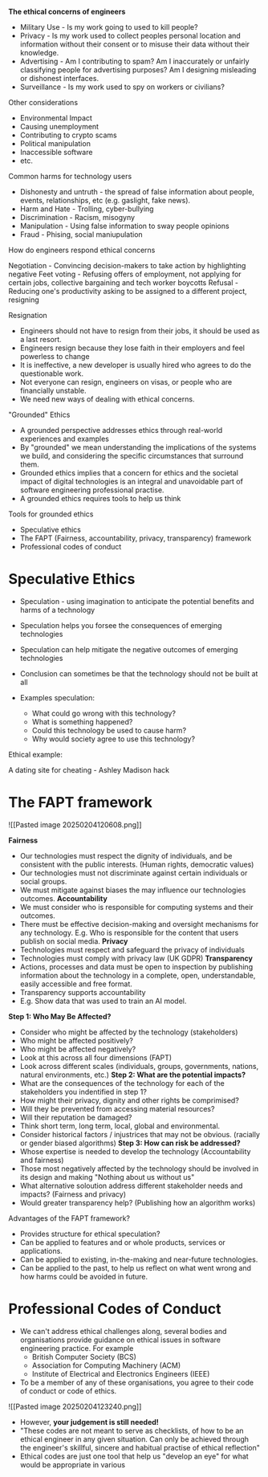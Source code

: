 **The ethical concerns of engineers**
- Military Use - Is my work going to used to kill people?
- Privacy - Is my work used to collect peoples personal location and information without their consent or to misuse their data without their knowledge. 
- Advertising - Am I contributing to spam? Am I inaccurately or unfairly classifying people for advertising purposes? Am I designing misleading or dishonest interfaces. 
- Surveillance - Is my work used to spy on workers or civilians? 


Other considerations

- Environmental Impact
- Causing unemployment
- Contributing to crypto scams
- Political manipulation
- Inaccessible software
- etc.

Common harms for technology users
- Dishonesty and untruth - the spread of false information about people, events, relationships, etc (e.g. gaslight, fake news).
- Harm and Hate - Trolling, cyber-bullying
- Discrimination - Racism, misogyny
- Manipulation - Using false information to sway people opinions
- Fraud - Phising, social maniupulation

How do engineers respond ethical concerns

Negotiation - Convincing decision-makers to take action by highlighting negative 
Feet voting - Refusing offers of employment, not applying for certain jobs, collective bargaining and tech worker boycotts
Refusal - Reducing one's productivity asking to be assigned to a different project, resigning


Resignation
- Engineers should not have to resign from their jobs, it should be used as a last resort.
- Engineers resign because they lose faith in their employers and feel powerless to change
- It is ineffective, a new developer is usually hired who agrees to do the questionable work. 
- Not everyone can resign, engineers on visas, or people who are financially unstable. 
- We need new ways of dealing with ethical concerns. 

"Grounded" Ethics

- A grounded perspective addresses ethics through real-world experiences and examples
- By "grounded" we mean understanding the implications of the systems we build, and considering the specific circumstances that surround them. 
- Grounded ethics implies that a concern for ethics and the societal impact of digital technologies is an integral and unavoidable part of software engineering professional practise. 
- A grounded ethics requires tools to help us think

Tools for grounded ethics

- Speculative ethics
- The FAPT (Fairness, accountability, privacy, transparency) framework
- Professional codes of conduct

# Speculative Ethics

- Speculation - using imagination to anticipate the potential benefits and harms of a technology
- Speculation helps you forsee the consequences of emerging technologies
- Speculation can help mitigate the negative outcomes of emerging technologies
- Conclusion can sometimes be that the technology should not be built at all

- Examples speculation:
	- What could go wrong with this technology?
	- What is something happened?
	- Could this technology be used to cause harm?
	- Why would society agree to use this technology?

Ethical example:

A dating site for cheating - Ashley Madison hack

# The FAPT framework

![[Pasted image 20250204120608.png]]

**Fairness**
- Our technologies must respect the dignity of individuals, and be consistent with the public interests. (Human rights, democratic values)
- Our technologies must not discriminate against certain individuals or social groups. 
- We must mitigate against biases the may influence our technologies outcomes. 
**Accountability**
- We must consider who is responsible for computing systems and their outcomes.
- There must be effective decision-making and oversight mechanisms for any technology. E.g. Who is responsible for the content that users publish on social media. 
**Privacy**
- Technologies must respect and safeguard the privacy of individuals
- Technologies must comply with privacy law (UK GDPR)
**Transparency**
- Actions, processes and data must be open to inspection by publishing information about the technology in a complete, open, understandable, easily accessible and free format. 
- Transparency supports accountability
- E.g. Show data that was used to train an AI model.

**Step 1: Who May Be Affected?**
- Consider who might be affected by the technology (stakeholders)
- Who might be affected positively?
- Who might be affected negatively?
- Look at this across all four dimensions (FAPT)
- Look across different scales (individuals, groups, governments, nations, natural environments, etc.)
**Step 2: What are the potential impacts?**
- What are the consequences of the technology for each of the stakeholders you indentified in step 1?
- How might their privacy, dignity and other rights be comprimised?
- Will they be prevented from accessing material resources?
- Will their reputation be damaged?
- Think short term, long term, local, global and environmental. 
- Consider historical factors / injustrices that may not be obvious. (racially or gender biased algorithms)
**Step 3: How can risk be addressed?**
- Whose expertise is needed to develop the technology (Accountability and fairness)
- Those most negatively affected by the technology should be involved in its design and making "Nothing about us without us"
- What alternative soloution address different stakeholder needs and impacts? (Fairness and privacy)
- Would greater transparency help? (Publishing how an algorithm works)

Advantages of the FAPT framework?
- Provides structure for ethical speculation?
- Can be applied to features and or whole products, services or applications. 
- Can be applied to existing, in-the-making and near-future technologies. 
- Can be applied to the past, to help us reflect on what went wrong and how harms could be avoided in future. 

# Professional Codes of Conduct

- We can't address ethical challenges along, several bodies and organisations provide guidance on ethical issues in software engineering practice. For example
	- British Computer Society (BCS)
	- Association for Computing Machinery (ACM)
	- Institute of Electrical and Electronics Engineers (IEEE)
- To be a member of any of these organisations, you agree to their code of conduct or code of ethics. 

![[Pasted image 20250204123240.png]]


- However, **your judgement is still needed!**
- "These codes are not meant to serve as checklists, of how to be an ethical engineer in any given situation. Can only be achieved through the engineer's skillful, sincere and habitual practise of ethical reflection"
- Ethical codes are just one tool that help us "develop an eye" for what would be appropriate in various 